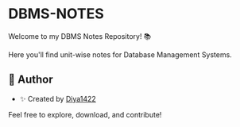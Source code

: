 # DBMS-NOTES

Welcome to my DBMS Notes Repository! 📚

Here you'll find unit-wise notes for Database Management Systems.


## 📌 Author

- ✨ Created by [Diya1422](https://github.com/Diya1422)

Feel free to explore, download, and contribute!

